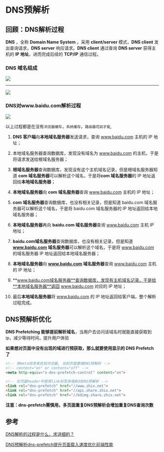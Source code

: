 # DNS预解析


## 回顾：DNS解析过程

**DNS** ，全称 **Domain Name System** 。采用 **client/server** 模式，**DNS client** 发出查询请求，**DNS server** 响应请求。**DNS client** 通过查询 **DNS server** 获得主机的 **IP 地址**，进而完成后续的 **TCP/IP** 通信过程。

### DNS 域名组成

![](https://pic3.zhimg.com/80/v2-d5aab5cbd37ede88a27a28d165abe1fc_1440w.jpg?source=1940ef5c)

---
![](https://pic3.zhimg.com/80/v2-0d8ed8870fa1fc4e5f0275e08b510444_1440w.jpg?source=1940ef5c)


### DNS对www.baidu.com解析过程

![](https://pic3.zhimg.com/80/v2-2e3c4a5086b77c9dc2fa88c55e12e689_1440w.jpg?source=1940ef5c)

以上过程都是在没有`浏览器缓存`，`系统缓存`，`路由器花奴才能`,

1. **DNS 客户端**向**本地域名服务器**发送请求，查询 www.baidu.com 主机的 IP 地址；

2. 本地域名服务器查询数据库，发现没有域名为 www.baidu.com 的主机，于是将请求发送给根域名服务器；

3. **根域名服务器**查询数据库，发现没有这个主机域名记录，但是根域名服务器知道 **com 域名服务器**可以解析这个域名，于是将**com 域名服务器**的 IP 地址返回给**本地域名服务器**；

4. **本地域名服务器**向 **com 域名服务器**查询 www.baidu.com 主机的 IP 地址；

5. **com 域名服务器**查询数据库，也没有相关记录，但是知道 baidu.com 域名服务器可以解析这个域名，于是将 baidu.com 域名服务器的 IP 地址返回给本地域名服务器；

6. **本地域名服务器**再向 **baidu.com 域名服务器**查询 www.baidu.com 主机 IP 地址；

7. **baidu.com域名服务器**查询数据库，也没有相关记录，但是知道 **www.baidu.com 域名服务器**可以解析这个域名，于是将 www.baidu.com 的域名服务器 IP 地址返回给本地域名服务器；
8. **本地域名服务器**向 **www.baidu.com 域名服务器**查询 www.baidu.com 主机的 IP 地址；

9. **www.baidu.com域名服务器**查询数据库，发现有主机域名记录，于是给**本地域名服务器**返回 www.baidu.com 对应的 IP 地址；

10. 最后**本地域名服务器**将 www.baidu.com 的 IP 地址返回给客户端，整个解析过程完成。


## DNS预解析优化
**DNS Prefetching 能够提前解析域名**，当用户去访问该域名时就能直接获取到ip，减少等待时间，提升用户体验

**如果想对页面中没有出现的域进行预获取，那么就要使用显示的 DNS Prefetch 了**

```html
<!-- 用meta信息来告知浏览器, 当前页面要做DNS预解析 -->
<!-- content="on" or content="off" -->
<meta http-equiv="x-dns-prefetch-control" content="on">

<!-- 在页面header中使用link标签来强制对DNS预解析 -->
<link rel="dns-prefetch" href="//www.zhix.net">
<link rel="dns-prefetch" href="//api.share.zhix.net">
<link rel="dns-prefetch" href="//bdimg.share.zhix.net">
```
**注意：dns-prefetch需慎用，多页面重复DNS预解析会增加重复DNS查询次数**


## 参考
[DNS解析的过程是什么，求详细的？](https://www.zhihu.com/question/23042131/answer/66571369)

[DNS预解析dns-prefetch提升页面载入速度优化前端性能](https://www.cnblogs.com/goloving/p/9368965.html)